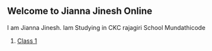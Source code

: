 ## Welcome to Jianna Jinesh Online

I am Jianna Jinesh. Iam Studying in CKC rajagiri School Mundathicode

1. [Class 1](https://github.com/jiannajinesh/School/blob/main/1.md)
